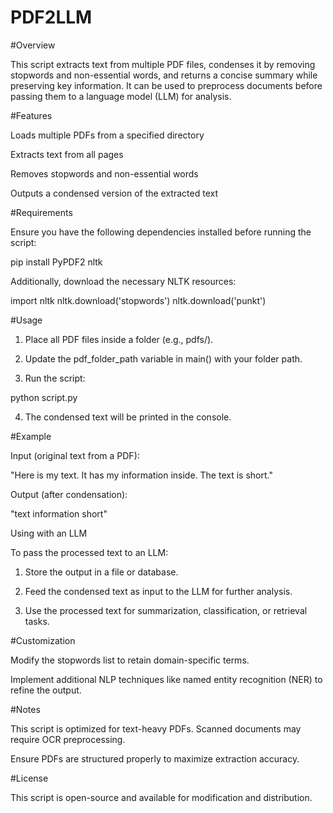 # PDF2LLM


#Overview

This script extracts text from multiple PDF files, condenses it by removing stopwords and non-essential words, and returns a concise summary while preserving key information. It can be used to preprocess documents before passing them to a language model (LLM) for analysis.

#Features

Loads multiple PDFs from a specified directory

Extracts text from all pages

Removes stopwords and non-essential words

Outputs a condensed version of the extracted text


#Requirements

Ensure you have the following dependencies installed before running the script:

pip install PyPDF2 nltk

Additionally, download the necessary NLTK resources:

import nltk
nltk.download('stopwords')
nltk.download('punkt')

#Usage

1. Place all PDF files inside a folder (e.g., pdfs/).


2. Update the pdf_folder_path variable in main() with your folder path.


3. Run the script:



python script.py

4. The condensed text will be printed in the console.



#Example

Input (original text from a PDF):

"Here is my text. It has my information inside. The text is short."

Output (after condensation):

"text information short"

Using with an LLM

To pass the processed text to an LLM:

1. Store the output in a file or database.


2. Feed the condensed text as input to the LLM for further analysis.


3. Use the processed text for summarization, classification, or retrieval tasks.



#Customization

Modify the stopwords list to retain domain-specific terms.

Implement additional NLP techniques like named entity recognition (NER) to refine the output.


#Notes

This script is optimized for text-heavy PDFs. Scanned documents may require OCR preprocessing.

Ensure PDFs are structured properly to maximize extraction accuracy.


#License

This script is open-source and available for modification and distribution.


